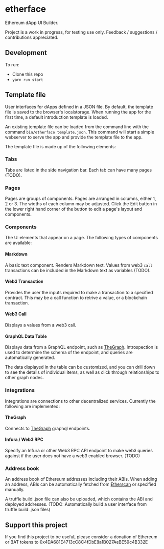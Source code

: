 # etherface

Ethereum dApp UI Builder.


Project is a work in progress, for testing use only.  Feedback / suggestions / contributions appreciated.



## Development

To run:

* Clone this repo
* `yarn run start`



## Template file

User interfaces for dApps defined in a JSON file.   By default, the template file is saved to the browser's localstorage.
When running the app for the first time, a default introduction template is loaded.


An existing template file can be loaded from the command line with the command `bin/etherface template.json`.
This command will start a simple webserver to serve the app and provide the template file to the app.


The template file is made up of the following elements:


### Tabs

Tabs are listed in the side navigation bar.  Each tab can have many pages (TODO).


### Pages


Pages are groups of components.  Pages are arranged in columns, either 1, 2 or 3.  The widths of each column may be adjusted.
Click the Edit button in the lower right hand corner of the button to edit a page's layout and components.


### Components

The UI elements that appear on a page.  The following types of components are available:

#### Markdown

A basic text component.  Renders Markdown text.  Values from web3 `call` transactions can be included in the Markdown text as variables  (TODO).


#### Web3 Transaction

Provides the user the inputs required to make a transaction to a specified contract.  This may be a call function to retrive a value, or a blockchain transaction.


#### Web3 Call

Displays a values from a web3 call.


#### GraphQL Data Table

Displays data from a GraphQL endpoint, such as [TheGraph](https://thegraph.com).  Introspection is used to determine the schema of the endpoint,
and queries are automatically generated.

The data displayed in the table can be customized, and you can drill down to see the details of individual items, as well as
click through relationships to other graph nodes.


### Integrations

Integrations are connections to other decentralized services.  Currently the following are implemented:


#### TheGraph

Connects to [TheGraph](https://thegraph.com) graphql endpoints.


#### Infura / Web3 RPC

Specify an Infura or other Web3 RPC API endpoint to make web3 queries against if the user does not have a web3 enabled browser. (TODO)

### Address book

An address book of Ethereum addresses including their ABIs.  When adding an address, ABIs can be automatically fetched
from [Etherscan](https://etherscan.io) or specified manually.

A truffle build .json file can also be uploaded, which contains the ABI and deployed addresses.
(TODO: Automatically build a user interface from truffle build .json files)



## Support this project

If you find this project to be useful, please consider a donation of Ethereum or BAT tokens to 0x4DA681E4713cC8C4fDbE8a1B027AeBE59c4B332E
